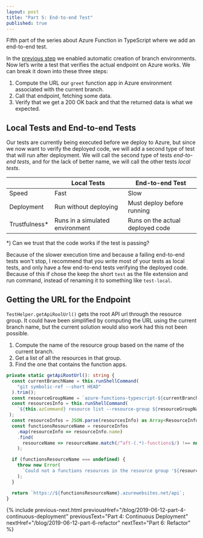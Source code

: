 ```yaml
---
layout: post
title: "Part 5: End-to-end Test"
published: true
---
```


Fifth part of the series about Azure Function in TypeScript where we add an end-to-end test.

In the [previous step](/blog/2019-06-12-part-4-continuous-deployment) we enabled automatic creation of branch environments. Now let’s write a test that verifies the actual endpoint on Azure works. We can break it down into these three steps:

1. Compute the URL our `greet` function app in Azure environment associated with the current branch.
2. Call that endpoint, fetching some data.
3. Verify that we get a 200 OK back and that the returned data is what we expected.

## Local Tests and End-to-end Tests

Our tests are currently being executed before we deploy to Azure, but since we now want to verify the deployed code, we will add a second type of test that will run after deployment. We will call the second type of tests _end-to-end tests_, and for the lack of better name, we will call the other tests _local tests_.

|                | Local Tests                     | End-to-end Test                  |
| -------------- | ------------------------------- | -------------------------------- |
| Speed          | Fast                            | Slow                             |
| Deployment     | Run without deploying           | Must deploy before running       |
| Trustfulness\* | Runs in a simulated environment | Runs on the actual deployed code |

\*) Can we trust that the code works if the test is passing?

Because of the slower execution time and because a failing end-to-end tests won't stop, I recommend that you write most of your tests as local tests, and only have a few end-to-end tests verifying the deployed code. Because of this if chose the keep the short `test` as the file extension and run command, instead of renaming it to something like `test-local`.

## Getting the URL for the Endpoint

`TestHelper.getApiRoolUrl()` gets the root API url through the resource group. It could have been simplified by computing the URL using the current branch name, but the current solution would also work had this not been possible.

1. Compute the name of the resource group based on the name of the current branch.
2. Get a list of all the resources in that group.
3. Find the one that contains the function apps.

```typescript
private static getApiRootUrl(): string {
  const currentBranchName = this.runShellCommand(
    "git symbolic-ref --short HEAD"
  ).trim();
  const resourceGroupName = `azure-functions-typescript-${currentBranchName}`;
  const resourcesInfo = this.runShellCommand(
    `${this.azCommand} resource list --resource-group ${resourceGroupName}`
 );
  const resourceInfos = JSON.parse(resourcesInfo) as Array<ResourceInfo>;
  const functionsResourceName = resourceInfos
    .map(resourceInfo => resourceInfo.name)
    .find(
      resourceName => resourceName.match(/^aft-(.*)-functions$/) !== null
    );

  if (functionsResourceName === undefined) {
    throw new Error(
      `Could not a functions resources in the resource group '${resourceGroupName}'.`
    );
  }

  return `https://${functionsResourceName}.azurewebsites.net/api`;
}
```

{% include previous-next.html
  previousHref="/blog/2019-06-12-part-4-continuous-deployment"
  previousText="Part 4: Continuous Deployment"
  nextHref="/blog/2019-06-12-part-6-refactor"
  nextText="Part 6: Refactor"
%}
